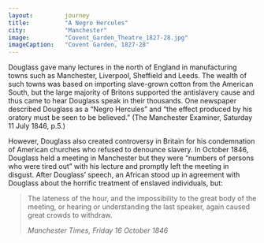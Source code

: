 ```yaml
---
layout: 		journey
title: 			"A Negro Hercules"
city:			"Manchester"
image: 			"Covent_Garden_Theatre_1827-28.jpg"
imageCaption: 	"Covent Garden, 1827-28"
---
```


Douglass gave many lectures in the north of England in manufacturing towns such as Manchester, Liverpool, Sheffield and Leeds. The wealth of such towns was based on importing slave-grown cotton from the American South, but the large majority of Britons supported the antislavery cause and thus came to hear Douglass speak in their thousands. One newspaper described Douglass as a “Negro Hercules” and “the effect produced by his oratory must be seen to be believed.” (The Manchester Examiner, Saturday 11 July 1846, p.5.)

However, Douglass also created controversy in Britain for his condemnation of American churches who refused to denounce slavery. In October 1846, Douglass held a meeting in Manchester but they were “numbers of persons who were tired out” with his lecture and promptly left the meeting in disgust. After Douglass’ speech, an African stood up in agreement with Douglass about the horrific treatment of enslaved individuals, but:

>The lateness of the hour, and the impossibility to the great body of the meeting, or hearing or understanding the last speaker, again caused great crowds to withdraw.
> <footer><cite>Manchester Times, Friday 16 October 1846</cite></footer>

